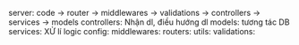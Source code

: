 server: code -> router -> middlewares -> validations -> controllers -> services -> models
controllers: Nhận dl, điều hướng dl
models: tương tác DB
services: XỬ lí logic
config:
middlewares:
routers:
utils:
validations:


